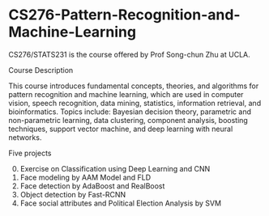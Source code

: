 # CS276-Pattern-Recognition-and-Machine-Learning

CS276/STATS231 is the course offered by Prof Song-chun Zhu at UCLA. 

Course Description

This course introduces fundamental concepts, theories, and algorithms for pattern recognition and machine learning, 
which are used in computer vision, speech recognition, data mining, statistics, information retrieval, and bioinformatics. 
Topics include: Bayesian decision theory, parametric and non-parametric learning, data clustering, component analysis, 
boosting techniques, support vector machine, and deep learning with neural networks.


Five projects

0. Exercise on Classification using Deep Learning and CNN
1. Face modeling by AAM Model and FLD 
2. Face detection by AdaBoost and RealBoost 
3. Object detection by Fast-RCNN 
4. Face social attributes and Political Election Analysis by SVM 

